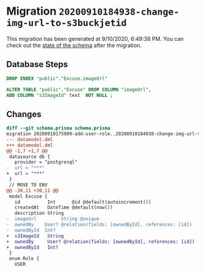 # Migration `20200910184938-change-img-url-to-s3buckjetid`

This migration has been generated at 9/10/2020, 6:49:38 PM.
You can check out the [state of the schema](./schema.prisma) after the migration.

## Database Steps

```sql
DROP INDEX "public"."Excuse.imageUrl"

ALTER TABLE "public"."Excuse" DROP COLUMN "imageUrl",
ADD COLUMN "s3ImageId" text  NOT NULL ;
```

## Changes

```diff
diff --git schema.prisma schema.prisma
migration 20200910175909-add-user-role..20200910184938-change-img-url-to-s3buckjetid
--- datamodel.dml
+++ datamodel.dml
@@ -1,7 +1,7 @@
 datasource db {
   provider = "postgresql"
-  url = "***"
+  url = "***"
 }
 // MOVE TO ENV
@@ -30,11 +30,11 @@
 model Excuse {
   id          Int      @id @default(autoincrement())
   createdAt   DateTime @default(now())
   description String
-  imageUrl         String @unique
-  ownedBy    User? @relation(fields: [ownedById], references: [id])
-  ownedById  Int?
+  s3ImageId   String
+  ownedBy     User? @relation(fields: [ownedById], references: [id])
+  ownedById   Int?
 }
 enum Role {
   USER
```



